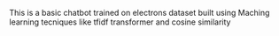 This is a basic chatbot trained on electrons dataset built using Maching learning tecniques like tfidf transformer and cosine similarity
